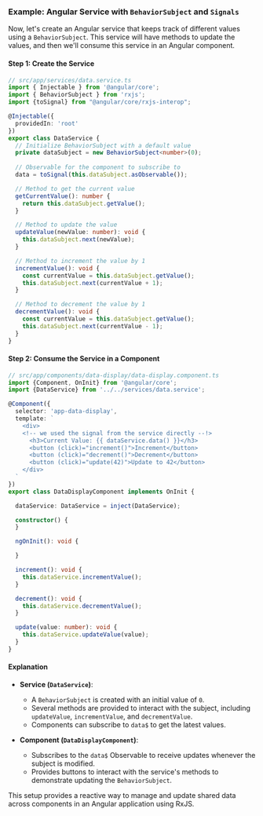 
### Example: Angular Service with `BehaviorSubject` and `Signals`

Now, let's create an Angular service that keeps track of different values using a `BehaviorSubject`. This service will have methods to update the values, and then we'll consume this service in an Angular component.

#### Step 1: Create the Service

```typescript
// src/app/services/data.service.ts
import { Injectable } from '@angular/core';
import { BehaviorSubject } from 'rxjs';
import {toSignal} from "@angular/core/rxjs-interop";

@Injectable({
  providedIn: 'root'
})
export class DataService {
  // Initialize BehaviorSubject with a default value
  private dataSubject = new BehaviorSubject<number>(0);
  
  // Observable for the component to subscribe to
  data = toSignal(this.dataSubject.asObservable());

  // Method to get the current value
  getCurrentValue(): number {
    return this.dataSubject.getValue();
  }

  // Method to update the value
  updateValue(newValue: number): void {
    this.dataSubject.next(newValue);
  }

  // Method to increment the value by 1
  incrementValue(): void {
    const currentValue = this.dataSubject.getValue();
    this.dataSubject.next(currentValue + 1);
  }

  // Method to decrement the value by 1
  decrementValue(): void {
    const currentValue = this.dataSubject.getValue();
    this.dataSubject.next(currentValue - 1);
  }
}
```

#### Step 2: Consume the Service in a Component

```typescript
// src/app/components/data-display/data-display.component.ts
import {Component, OnInit} from '@angular/core';
import {DataService} from '../../services/data.service';

@Component({
  selector: 'app-data-display',
  template: `
    <div>
    <!-- we used the signal from the service directly --!>
      <h3>Current Value: {{ dataService.data() }}</h3>
      <button (click)="increment()">Increment</button>
      <button (click)="decrement()">Decrement</button>
      <button (click)="update(42)">Update to 42</button>
    </div>
  `
})
export class DataDisplayComponent implements OnInit {

  dataService: DataService = inject(DataService);

  constructor() {
  }

  ngOnInit(): void {

  }

  increment(): void {
    this.dataService.incrementValue();
  }

  decrement(): void {
    this.dataService.decrementValue();
  }

  update(value: number): void {
    this.dataService.updateValue(value);
  }
}
```

#### Explanation

- **Service (`DataService`)**:
    - A `BehaviorSubject` is created with an initial value of `0`.
    - Several methods are provided to interact with the subject, including `updateValue`, `incrementValue`, and `decrementValue`.
    - Components can subscribe to `data$` to get the latest values.

- **Component (`DataDisplayComponent`)**:
    - Subscribes to the `data$` Observable to receive updates whenever the subject is modified.
    - Provides buttons to interact with the service's methods to demonstrate updating the `BehaviorSubject`.

This setup provides a reactive way to manage and update shared data across components in an Angular application using RxJS.